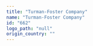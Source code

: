 ```yaml
---
title: "Turman-Foster Company"
name: "Turman-Foster Company"
id: "662"
logo_path: "null"
origin_country: ""
---
```

